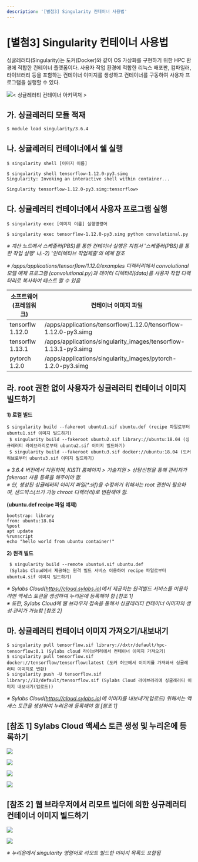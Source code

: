 ```yaml
---
description: '[별첨3] Singularity 컨테이너 사용법'
---
```


# \[별첨3] Singularity 컨테이너 사용법

싱귤레러티(Singularity)는 도커(Docker)와 같이 OS 가상화를 구현하기 위한 HPC 환경에 적합한 컨테이너 플랫폼이다. 사용자 작업 환경에 적합한 리눅스 배포판, 컴파일러, 라이브러리 등을 포함하는 컨테이너 이미지를 생성하고 컨테이너를 구동하여 사용자 프로그램을 실행할 수 있다.

&#x20;

![< 싱귤레러티 컨테이너 아키텍처 >](../../../.gitbook/assets/iA7rMElSDzNPxoc.png)

## 가. 싱귤레러티 모듈 적재

```
$ module load singularity/3.6.4
```

&#x20;

&#x20;

## 나. 싱귤레러티 컨테이너에서 쉘 실행

```
$ singularity shell [이미지 이름]

$ singularity shell tensorflow-1.12.0-py3.simg
Singularity: Invoking an interactive shell within container...

Singularity tensorflow-1.12.0-py3.simg:tensorflow>
```

&#x20;

&#x20;

## 다. 싱귤레러티 컨테이너에서 사용자 프로그램 실행

```
$ singularity exec [이미지 이름] 실행명령어

$ singularity exec tensorflow-1.12.0-py3.simg python convolutional.py
```

_※ 계산 노드에서 스케줄러(PBS)를 통한 컨테이너 실행은 지침서 '스케줄러(PBS)를 통한 작업 실행' 나.-2) '인터렉티브 작업제출'의 예제 참조_

_※ /apps/applications/tensorflow/1.12.0/examples 디렉터리에서 convolutional 모델 예제 프로그램 (convolutional.py)과 데이터 디렉터리(data)를 사용자 작업 디렉터리로 복사하여 테스트 할 수 있음_

&#x20;

| 소프트웨어(프레임워크)     | 컨테이너 이미지 파일                                                       |
| ---------------- | ----------------------------------------------------------------- |
| tensorflw 1.12.0 | /apps/applications/tensorflow/1.12.0/tensorflow-1.12.0-py3.simg   |
| tensorflw 1.13.1 | /apps/applications/singularity\_images/tensorflow-1.13.1-py3.simg |
| pytorch 1.2.0    | /apps/applications/singularity\_images/pytorch-1.2.0-py3.simg     |

&#x20;

&#x20;

## 라. root 권한 없이 사용자가 싱귤레러티 컨테이너 이미지 빌드하기&#x20;

**1) 로컬 빌드**

```
$ singularity build --fakeroot ubuntu1.sif ubuntu.def (recipe 파일로부터 ubuntu1.sif 이미지 빌드하기)
 $ singularity build --fakeroot ubuntu2.sif library://ubuntu:18.04 (싱규레러티 라이브러리로부터 ubuntu2.sif 이미지 빌드하기)
 $ singularity build --fakeroot ubuntu3.sif docker://ubuntu:18.04 (도커 허브로부터 ubuntu3.sif 이미지 빌드하기)
```

_※ 3.6.4 버전에서 지원하며, KISTI 홈페이지 > 기술지원 > 상담신청을 통해 관리자가 fakeroot 사용 등록을 해주어야 함._\
_※ 단, 생성된 싱귤레러티 이미지 파일(\*.sif)을 수정하기 위해서는 root 권한이 필요하며, 샌드박스(쓰기 가능 chroot 디렉터리)로 변환해야 함._

&#x20;

**(ubuntu.def recipe 파일 예제)**

```
bootstrap: library
from: ubuntu:18.04
%post
apt update
%runscript
echo "hello world from ubuntu container!"
```

&#x20;

**2) 원격 빌드**

```
 $ singularity build --remote ubuntu4.sif ubuntu.def 
 (Sylabs Cloud에서 제공하는 원격 빌드 서비스 이용하여 recipe 파일로부터ubuntu4.sif 이미지 빌드하기)
```

_※ Sylabs Cloud(https://cloud.sylabs.io)에서 제공하는 원격빌드 서비스를 이용하려면 액세스 토큰을 생성하여 누리온에 등록해야 함 \[참조 1]_\
_※ 또한, Sylabs Cloud에 웹 브라우저 접속을 통해서 싱귤레러티 컨테이너 이미지의 생성∙관리가 가능함 \[참조 2]_

&#x20;

&#x20;

## 마. 싱귤레러티 컨테이너 이미지 가져오기/내보내기

```
$ singularity pull tensorflow.sif library://dxtr/default/hpc-tensorflow:0.1 (Sylabs cloud 라이브러리에서 컨테이너 이미지 가져오기)
$ singularity pull tensorflow.sif docker://tensorflow/tensorflow:latest (도커 허브에서 이미지를 가져와서 싱귤레러티 이미지로 변환)
$ singularity push -U tensorflow.sif library://ID/default/tensorflow.sif (Sylabs Cloud 라이브러리에 싱귤레러티 이미지 내보내기(업로드))
```

_※ Sylabs Cloud(https://cloud.sylabs.io)에 이미지를 내보내기(업로드) 위해서는 액세스 토큰을 생성하여 누리온에 등록해야 함 \[참조 1]_

&#x20;

&#x20;

## \[참조 1] Sylabs Cloud 액세스 토큰 생성 및 누리온에 등록하기&#x20;

&#x20;

![](../../../.gitbook/assets/FptMOrEVriyeHwm.png)

![](../../../.gitbook/assets/8SsHKgVZrGoHZ7E.png)

![](../../../.gitbook/assets/jB4Qz6eplC8UhyS.png)

&#x20;

![](../../../.gitbook/assets/LGDeMrtu2piP4ZA.png)

&#x20;

&#x20;

## \[참조 2] 웹 브라우저에서 리모트 빌더에 의한 싱규레러티 컨테이너 이미지 빌드하기&#x20;

&#x20;

![](../../../.gitbook/assets/7NuUZiOLvyaYZqK.png)

![](../../../.gitbook/assets/ViIZ0BPIfboW1Tz.png)

_※  누리온에서 singularity 명령어로 리모트 빌드한 이미지 목록도 포함됨_



&#x20;
